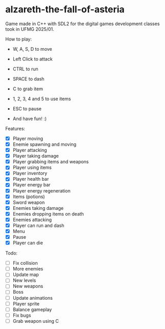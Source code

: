 # alzareth-the-fall-of-asteria
Game made in C++ with SDL2 for the digital games development classes took in UFMG 2025/01.

How to play:

- W, A, S, D to move
- Left Click to attack
- CTRL to run
- SPACE to dash
- C to grab item
- 1, 2, 3, 4 and 5 to use items
- ESC to pause

- And have fun! :)

Features:

- [x] Player moving 
- [x] Enemie spawning and moving
- [x] Player attacking
- [x] Player taking damage
- [x] Player grabbing items and weapons
- [x] Player using items
- [x] Player inventory
- [x] Player health bar
- [x] Player energy bar
- [x] Player energy regeneration
- [x] Items (potions)
- [x] Sword weapon
- [x] Enemies taking damage
- [x] Enemies dropping items on death
- [x] Enemies attacking
- [x] Player can run and dash
- [x] Menu
- [x] Pause
- [x] Player can die

Todo:

- [ ] Fix collision
- [ ] More enemies
- [ ] Update map
- [ ] New levels
- [ ] New weapons
- [ ] Boss
- [ ] Update animations
- [ ] Player sprite
- [ ] Balance gameplay
- [ ] Fix bugs
- [ ] Grab weapon using C